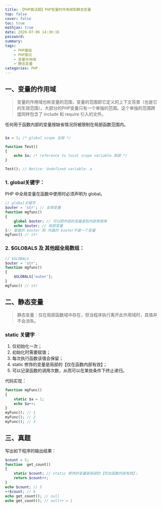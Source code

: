 ```yaml
---
title: 【PHP面试题】PHP变量的作用域和静态变量
top: false
cover: false
toc: true
mathjax: true
date: 2020-07-06 14:30:16
password:
summary:
tags:
    - PHP基础
    - PHP面试
    - 变量作用域
    - 静态变量
categories: PHP
---
```

## 一、变量的作用域
> 变量的作用域也称变量的范围，变量的范围即它定义的上下文背景（也是它的生效范围）。大部分的PHP变量只有一个单独的范围。这个单独的范围跨度同样包含了 include 和 require 引入的文件。

任何用于函数内部的变量按缺省情况将被限制在局部函数范围内。

```PHP

$a = 1; /* global scope 全局 */

function Test()
{
    echo $a; /* reference to local scope variable 局部 */
}

Test(); // Notice: Undefined variable: a

```

### 1. global关键字：
PHP 中全局变量在函数中使用时必须声明为 global。

```PHP
// global关键字
$outer = 'str'; // 全局变量
function mgfunc()
{
    global $outer; // 可以把外部的变量拿到内部来使用
    echo $outer; // 局部变量
}// 里面的 $outer 和 外面的 $outer不是一个变量
mgfunc() // str
```
### 2. $GLOBALS 及 其他超全局数组：
```PHP
// $GLOBALS
$outer = 'str';
function mgfunc()
{
    $GLOBALS['outer']; 
}
mgfunc() // str
```

## 二、静态变量
> 静态变量：仅在局部函数域中存在，但当程序执行离开此作用域时，其值并不会消失。

### static 关键字
1. 仅初始化一次；
1. 初始化时需要赋值；
1. 每次执行函数该值会保留；
1. static 修饰的变量是局部的【仅在函数内部有效】；
1. 可以记录函数的调用次数，从而可以在某些条件下终止递归。

代码实现：
```PHP
function mgFunc()
{
    static $a = 1;
    echo $a++;
}
myFunc(); // 1
myFunc(); // 2
myFunc(); // 3
```

## 三、真题
写出如下程序的输出结果：
```PHP
$count = 5;
function  get_count()
{
    static $count; // static 修饰的变量是局部的【仅在函数内部有效】；
    return $count++;
}
echo $count; // 5
++$count; // 6
echo get_count(); // null
echo get_count(); // null++ = 1
```